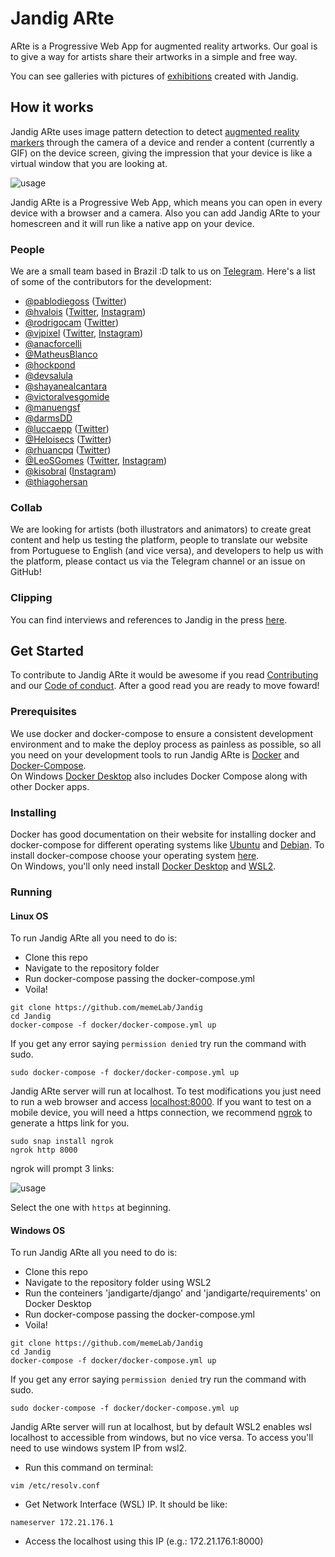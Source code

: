 # Jandig ARte
ARte is a Progressive Web App for augmented reality artworks. Our goal is to give a way for artists share their artworks in a simple and free way.

You can see galleries with pictures of [exhibitions](http://memelab.com.br/jandig/exposicoes/) created with Jandig.

## How it works
Jandig ARte uses image pattern detection to detect [augmented reality markers](https://www.kudan.eu/kudan-news/augmented-reality-fundamentals-markers/) through the camera of a device and render a content (currently a GIF) on the device screen, giving the impression that your device is like a virtual window that you are looking at.

![usage](https://user-images.githubusercontent.com/12930004/46251341-770de200-c426-11e8-9671-d870d1b9bd5d.jpg)

Jandig ARte is a Progressive Web App, which means you can open in every device with a browser and a camera. Also you can add Jandig ARte to your homescreen and it will run like a native app on your device.

### People
We are a small team based in Brazil :D talk to us on [Telegram](https://t.me/joinchat/HES_ShA6TMPP-aiHxH7thQ). Here's a list of some of the contributors for the development:
* [@pablodiegoss](https://github.com/pablodiegoss) ([Twitter](https://twitter.com/pablodiegosds))
* [@hvalois](https://github.com/hvalois) ([Twitter](https://twitter.com/hebertvalois), [Instagram](https://www.instagram.com/hebertvalois/))
* [@rodrigocam](https://github.com/rodrigocam) ([Twitter](https://twitter.com/sayadiguin))
* [@vjpixel](https://github.com/vjpixel) ([Twitter](https://twitter.com/vjpixel), [Instagram](https://instagram.com/vjpixel))
* [@anacforcelli](https://github.com/anacforcelli)
* [@MatheusBlanco](https://github.com/MatheusBlanco)
* [@hockpond](https://github.com/hockpond)
* [@devsalula](https://github.com/devsalula)
* [@shayanealcantara](https://github.com/shayanealcantara)
* [@victoralvesgomide](https://github.com/victoralvesgomide)
* [@manuengsf](https://github.com/manuengsf)
* [@darmsDD](https://github.com/darmsDD)
* [@luccaepp](https://github.com/luccaepp) ([Twitter](https://twitter.com/luccaepp))
* [@Heloisecs](https://github.com/Heloisecs) ([Twitter](https://twitter.com/heloisecullen))
* [@rhuancpq](https://github.com/Rhuancpq) ([Twitter](https://twitter.com/rhuancpq))
* [@LeoSGomes](https://github.com/LeoSilvaGomes) ([Twitter](https://twitter.com/LeoSGomes), [Instagram](https://www.instagram.com/leonardodasilvagomes/))
* [@kisobral](https://github.com/KiSobral) ([Instagram](https://www.instagram.com/hugsob/))
* [@thiagohersan](https://github.com/thiagohersan)

### Collab
We are looking for artists (both illustrators and animators) to create great content and help us testing the platform, people to translate our website from Portuguese to English (and vice versa), and developers to help us with the platform, please contact us via the Telegram channel or an issue on GitHub!

### Clipping
You can find interviews and references to Jandig in the press [here](http://memelab.com.br/jandig/clipping/).

## Get Started
To contribute to Jandig ARte it would be awesome if you read [Contributing](https://github.com/memeLab/ARte/blob/master/.github/CONTRIBUTING.md) and our [Code of conduct](https://github.com/memeLab/ARte/blob/master/.github/CODE_OF_CONDUCT.md). After a good read you are ready to move foward!

### Prerequisites
We use docker and docker-compose to ensure a consistent development environment and to make the deploy process as painless as possible, so all you need on your development tools to run Jandig ARte is [Docker](https://www.docker.com/) and [Docker-Compose](https://docs.docker.com/compose/overview/). 
<br>On Windows [Docker Desktop](https://docs.docker.com/desktop/windows/install/) also includes Docker Compose along with other Docker apps.

### Installing
Docker has good documentation on their website for installing docker and docker-compose for different operating systems like [Ubuntu](https://docs.docker.com/install/linux/docker-ce/ubuntu/) and [Debian](https://docs.docker.com/install/linux/docker-ce/debian/). To install docker-compose choose your operating system [here](https://docs.docker.com/compose/install/). <br>
On Windows, you'll only need install [Docker Desktop](https://docs.docker.com/desktop/windows/install/) and [WSL2](https://docs.docker.com/desktop/windows/install/#wsl-2-backend).

### Running

#### Linux OS
To run Jandig ARte all you need to do is:
- Clone this repo
- Navigate to the repository folder
- Run docker-compose passing the docker-compose.yml
- Voila!

```
git clone https://github.com/memeLab/Jandig
cd Jandig
docker-compose -f docker/docker-compose.yml up
```
If you get any error saying ``permission denied`` try run the command with sudo.
```
sudo docker-compose -f docker/docker-compose.yml up
```

Jandig ARte server will run at localhost. To test modifications you just need to run a web browser and access [localhost:8000](localhost:8000). If you want to test on a mobile device, you will need a https connection, we recommend [ngrok](https://www.npmjs.com/package/ngrok) to generate a https link for you.

```
sudo snap install ngrok
ngrok http 8000
```

ngrok will prompt 3 links:

![usage](https://user-images.githubusercontent.com/12930004/54871980-ab41da00-4d9b-11e9-8b80-bb1d4bec420d.png)

Select the one with `https` at beginning.

#### Windows OS

To run Jandig ARte all you need to do is:
- Clone this repo
- Navigate to the repository folder using WSL2
- Run the conteiners 'jandigarte/django' and 'jandigarte/requirements' on Docker Desktop
- Run docker-compose passing the docker-compose.yml
- Voila!

```
git clone https://github.com/memeLab/Jandig
cd Jandig
docker-compose -f docker/docker-compose.yml up
```
If you get any error saying ``permission denied`` try run the command with sudo.
```
sudo docker-compose -f docker/docker-compose.yml up
```

Jandig ARte server will run at localhost, but by default WSL2 enables wsl localhost to accessible from windows, but no vice versa. To access you'll need to use windows system IP from wsl2.

- Run this command on terminal:
```
vim /etc/resolv.conf
```
- Get Network Interface (WSL) IP. It should be like:
```
nameserver 172.21.176.1
```
- Access the localhost using this IP (e.g.: 172.21.176.1:8000)